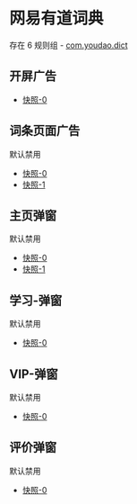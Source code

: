 # 网易有道词典

存在 6 规则组 - [com.youdao.dict](/src/apps/com.youdao.dict.ts)

## 开屏广告

- [快照-0](https://i.gkd.li/import/12668545)

## 词条页面广告

默认禁用

- [快照-0](https://i.gkd.li/import/12668574)
- [快照-1](https://i.gkd.li/import/12668583)

## 主页弹窗

默认禁用

- [快照-0](https://i.gkd.li/import/12893419)
- [快照-1](https://i.gkd.li/import/13263801)

## 学习-弹窗

默认禁用

- [快照-0](https://i.gkd.li/import/12893450)

## VIP-弹窗

默认禁用

- [快照-0](https://i.gkd.li/import/13263706)

## 评价弹窗

默认禁用

- [快照-0](https://i.gkd.li/import/13540941)
